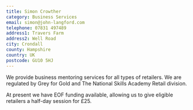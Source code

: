```yaml
---
title: Simon Crowther
category: Business Services
email: simon@john-langford.com
telephone: 07831 497489
address1: Travers Farm
address2: Well Road
city: Crondall
county: Hampshire
country: UK
postcode: GU10 5HJ
---
```

We provide business mentoring services for all types of retailers. We are regulated by Grey for Gold and The National Skills Academy Retail division.

At present we have EOF funding available, allowing us to give eligible retailers a half-day session for £25.
